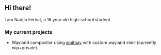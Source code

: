 ## Hi there!

I am Nadjib Ferhat, a 16 year old high-school student.

<!-- todo add my portfolio -->

### My current projects
- Wayland compositor using [smithay](https://github.com/smithay/smithay) with custom wayland shell (currently wip+private)
